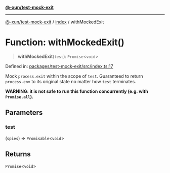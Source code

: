 [**@-xun/test-mock-exit**](../../README.md)

***

[@-xun/test-mock-exit](../../README.md) / [index](../README.md) / withMockedExit

# Function: withMockedExit()

> **withMockedExit**(`test`): `Promise`\<`void`\>

Defined in: [packages/test-mock-exit/src/index.ts:17](https://github.com/Xunnamius/test-utils/blob/9ecd09d9abb7177a82afba3780334e50ea55da79/packages/test-mock-exit/src/index.ts#L17)

Mock `process.exit` within the scope of `test`. Guaranteed to return
`process.env` to its original state no matter how `test` terminates.

**WARNING: it is not safe to run this function concurrently (e.g. with
`Promise.all`).**

## Parameters

### test

(`spies`) => `Promisable`\<`void`\>

## Returns

`Promise`\<`void`\>
